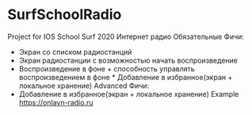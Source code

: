# SurfSchoolRadio
Project for IOS School Surf 2020
Интернет радио
Обязательные Фичи:
* Экран со списком радиостанций
* Экран радиостанции с возможностью начать воспроизведение
* Воспроизведение в фоне + способность управлять воспроизведением в фоне	* Добавление в избранное(экран + локальное хранение)
Advanced Фичи:
* Добавление в избранное(экран + локальное хранение)
Example https://onlayn-radio.ru
